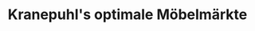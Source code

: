 ---
title: "Kranepuhl's optimale Möbelmärkte"
url: /nuthetal/kranepuhls-optimale-moebelmaerkte/
shop: Möbel
---